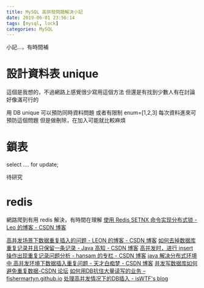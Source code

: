 ```yaml
---
title: MySQL 高併發問題解決小記
date: 2019-06-01 23:56:14
tags: [mysql, lock]
categories: MySQL
---
```


小記...，有時間補

<!--more-->

# 設計資料表 unique

這個是我想的，不過網路上感覺很少寫用這個方法
但還是有找到少數人有在討論
好像滿可行的

用 DB unique 可以預防同時資料問題
或者有限制 enum=[1,2,3]
每次資料進來可預防這個問題
但是做刪除，在加入可能就比較麻煩

# 鎖表

select .... for update;

待研究

# redis

網路爬到有用 redis 解決，有時間在理解
[使用 Redis SETNX 命令实现分布式锁 - Leo 的博客 - CSDN 博客](https://blog.csdn.net/lihao21/article/details/49104695)

[高并发场景下数据重复插入的问题 - LEON 的博客 - CSDN 博客](https://blog.csdn.net/qq_28018283/article/details/80241090)
[如何去掉数据库重复记录并且只保留一条记录 - Java 高知 - CSDN 博客](https://blog.csdn.net/tjcyjd/article/details/8950621)
[高并发时，进行 insert 操作出现重复记录问题分析 - hansam 的专栏 - CSDN 博客](https://blog.csdn.net/u012721013/article/details/64451644)
[java 解决分布式环境中 高并发环境下数据插入重复问题 - 天才白痴梦 - CSDN 博客](https://blog.csdn.net/qq_22956867/article/details/72529144)
[并发写数据库如何避免重复数据-CSDN 论坛](https://bbs.csdn.net/topics/391861174)
[如何用DB抗住大量读写的业务 – fishermartyn.github.io](https://fishermartyn.github.io/blog/High-traffic-DB-system/)
[处理高并发情况下的DB插入 - isWTF's blog](https://blog.iswtf.com/article.php?id=1353)